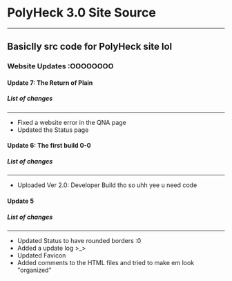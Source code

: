 # PolyHeck 3.0 Site Source
---
Basiclly src code for PolyHeck site lol
---
### Website Updates :OOOOOOOO

#### Update 7: The Return of Plain
##### List of changes
---
 - Fixed a website error in the QNA page
 - Updated the Status page
 

#### Update 6: The first build 0-0
##### List of changes
---
 - Uploaded Ver 2.0: Developer Build tho so uhh yee u need code


#### Update 5
##### List of changes
---
 - Updated Status to have rounded borders :0
 - Added a update log >_>
 - Updated Favicon
 - Added comments to the HTML files and tried to make em look "organized"
